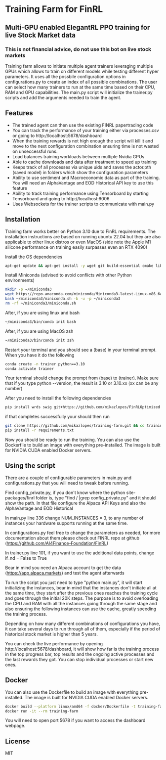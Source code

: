 # Training Farm for FinRL
## Multi-GPU enabled ElegantRL PPO training for live Stock Market data

### This is not financial advice, do not use this bot on live stock markets 

Training farm allows to initiate multiple agent trainers leveraging multiple GPUs which allows to train on different models while testing different hyper parameters. It uses all the possbile configuration options in configurations.py  to create an index of all possible combinations. The user can select how many trainers to run at the same time based on their CPU, RAM and GPU capabilities. The main.py script will initialize the trainer.py scripts and add the arguments needed to train the agent.  

## Features

- The trained agent can then use the existing FINRL papertrading code
- You can track the performance of your training either via processes.csv or going to http://localhost:5678/dashboard
- When the training rewards is not high enough the script will kill it and move to the next configuration combination ensuring time is not wasted on unseccessful runs.
- Load balances training workloads between multiple Nvidia GPUs
- Able to cache downloads and data after treatment to speed up training 
- Keeps track of all processes via unique uids and saves the actor.pth (saved model) in folders which show the configuration parameters
- Ability to use sentiment and Macroeconomic data as part of the training. You will need an AlphaVantage and EOD Historical API key to use this feature
- Ability to track training performance using Tensorboard by starting Tensorboard and going to http://localhost:6006
- Uses Websockets for the trainer scripts to communicate with main.py 


## Installation

Training farm works better on Python 3.10 due to FinRL requirements. The installation instructions are based on running ubuntu 22.04 but they are also applicable to other linux distros or even MacOS (side note the Apple M1 silicone performance on training easily surpasses even an RTX 4090)

Install the OS dependencies
```sh
apt-get update && apt-get install -y wget git build-essential cmake libopenmpi-dev python3-dev zlib1g-dev libgl1-mesa-glx swig libopenblas-dev libsuitesparse-dev libgsl0-dev libfftw3-dev libglpk-dev libdsdp-dev
```
Install Miniconda (advised to avoid conflicts with other Python environments)

```sh
mkdir -p ~/miniconda3
wget https://repo.anaconda.com/miniconda/Miniconda3-latest-Linux-x86_64.sh -O ~/miniconda3/miniconda.sh
bash ~/miniconda3/miniconda.sh -b -u -p ~/miniconda3
rm -rf ~/miniconda3/miniconda.sh
```
After, if you are using linux and bash
```sh
~/miniconda3/bin/conda init bash
```
After, if you are using MacOS zsh
```sh
~/miniconda3/bin/conda init zsh
```
Restart your terminal and you should see a (base) in your terminal prompt. When you have it do the following
```sh
conda create -n trainer python==3.10
conda activate trainer
```
Your terminal should change the prompt from (base) to (trainer). Make sure that if you type python --version, the result is 3.10 or 3.10.xx (xx can be any number)

After you need to install the following dependencies
```sh
pip install wrds swig git+https://github.com/mikazlopes/FinRLOptimized
```
if that completes successfully your should then run
```sh
git clone https://github.com/mikazlopes/training-farm.git && cd training-farm
pip install -r requirements.txt
```
Now you should be ready to run the training. You can also use the Dockerfile to build an image with everything pre-installed. The image is built for NVIDIA CUDA enabled Docker servers. 

## Using the script

There are a couple of configurable parameters in main.py and configurations.py that you will need to tweak before running.

Find config_private.py, if you don't know where the python site-packages/finrl folder is, type "find / |grep config_private.py" and it should show the path. In that file configure the Alpaca API Keys and also the AlphaVantage and EOD Historical

In main.py line 336 change NUM_INSTANCES = 3, to any number of instances your hardware supports running at the same time.

In configurations.py feel free to change the parameters as needed, for more documentation about them please check out FINRL repo at github (https://github.com/AI4Finance-Foundation/FinRL)

In trainer.py line 101, if you want to use the additional data points, change if_nd = False to True

Bear in mind you need an Alpaca account to get the data (https://app.alpaca.markets) and test the agent afterwards

To run the script you just need to type "python main.py", it will start initializing the instances, bear in mind that the instances don't initiate all at the same time, they start after the previous ones reaches the training cycle and goes through the initial 20K steps. The purpose is to avoid overloading the CPU and RAM with all the instances going through the same stage and also ensuring the following instances can use the cache, greatly speeding the training process.

Depending on how many different combinations of configurations you have, it can take several days to run through all of them, especially if the period of historical stock market is higher than 5 years.

You can check the live performance by opening http://localhost:5678/dashboard, it will show how far is the training process in the top progress bar, top results and the ongoing active processes and the last rewards they got. You can stop individual processes or start new ones.

## Docker

You can also use the Dockerfile to build an image with everything pre-installed. The image is built for NVIDIA CUDA enabled Docker servers. 
```sh
docker build --platform linux/amd64 -f docker/Dockerfile -t training-farm .
docker run -it --rm training-farm
```
You will need to open port 5678 if you want to access the dashboard webpage.

## License
MIT

